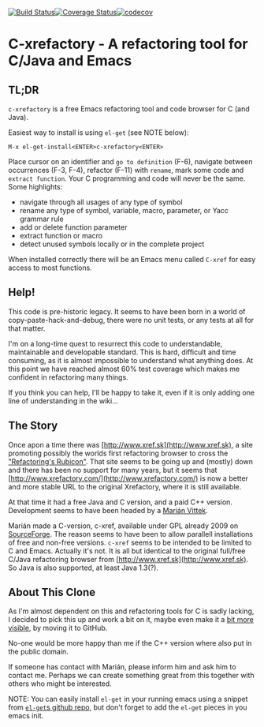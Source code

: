 [![Build Status](https://travis-ci.com/thoni56/c-xrefactory.svg?branch=master)](https://travis-ci.com/thoni56/c-xrefactory)[![Coverage Status](https://coveralls.io/repos/github/thoni56/c-xrefactory/badge.svg?branch=master)](https://coveralls.io/github/thoni56/c-xrefactory?branch=master)[![codecov](https://codecov.io/gh/thoni56/c-xrefactory/branch/master/graph/badge.svg)](https://codecov.io/gh/thoni56/c-xrefactory)
# C-xrefactory - A refactoring tool for C/Java and Emacs

## TL;DR

`c-xrefactory` is a free Emacs refactoring tool and code browser for
C (and Java).

Easiest way to install is using `el-get` (see NOTE below):

    M-x el-get-install<ENTER>c-xrefactory<ENTER>

Place cursor on an identifier and `go to definition` (F-6), navigate
between occurrences (F-3, F-4), refactor (F-11) with `rename`, mark
some code and `extract function`. Your C programming and
code will never be the same. Some highlights:

- navigate through all usages of any type of symbol
- rename any type of symbol, variable, macro, parameter, or Yacc grammar rule
- add or delete function parameter
- extract function or macro
- detect unused symbols locally or in the complete project

When installed correctly there will be an Emacs menu called `C-xref`
for easy access to most functions.

## Help!

This code is pre-historic legacy. It seems to have been born in a
world of copy-paste-hack-and-debug, there were no unit tests, or any
tests at all for that matter.

I'm on a long-time quest to resurrect this code to understandable,
maintainable and developable standard. This is hard, difficult and
time consuming, as it is almost impossible to understand what anything
does. At this point we have reached almost 60% test coverage which
makes me confident in refactoring many things.

If you think you can help, I'll be happy to take it, even if it is
only adding one line of understanding in the wiki...


## The Story

Once apon a time there was [http://www.xref.sk](http://www.xref.sk), a
site promoting possibly the worlds first refactoring browser to cross
the ["Refactoring's
Rubicon"](http://martinfowler.com/articles/refactoringRubicon.html). That
site seems to be going up and (mostly) down and there has been no
support for many years, but it seems that
[http://www.xrefactory.com/](http://www.xrefactory.com/) is now a
better and more stable URL to the original Xrefactory, where it is
still available.

At that time it had a free Java and C version, and a paid C++
version. Development seems to have been headed by a [Marián
Vittek](http://dai.fmph.uniba.sk/w/Marian_Vittek/en).

Marián made a C-version, c-xref, available under GPL already 2009 on
[SourceForge](http://sourceforge.net/projects/c-xref/). The reason
seems to have been to allow parallell installations of free and
non-free versions. `c-xref` seems to be intended to be limited to C
and Emacs. Actually it's not. It is all but identical to the original
full/free C/Java refactoring browser from
[http://www.xref.sk](http://www.xref.sk). So Java is also supported,
at least Java 1.3(?).

## About This Clone

As I'm almost dependent on this and refactoring tools for C is sadly
lacking, I decided to pick this up and work a bit on it, maybe even
make it a [bit more visible](http://sourceforge.net/projects/c-xref/),
by moving it to GitHub.

No-one would be more happy than me if the C++ version where also put
in the public domain.

If someone has contact with Marián, please inform him and ask him to
contact me. Perhaps we can create something great from this together
with others who might be interested.

NOTE: You can easily install `el-get` in your running emacs using a
snippet from [`el-get`s github
repo](https://github.com/dimitri/el-get), but don't forget to add the
`el-get` pieces in you emacs init.
